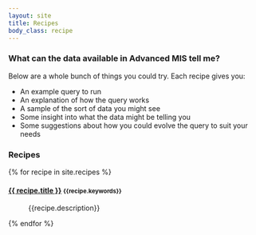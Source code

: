 ```yaml
---
layout: site
title: Recipes
body_class: recipe
---
```


### What can the data available in Advanced MIS tell me?

Below are a whole bunch of things you could try. Each recipe gives you: 

* An example query to run
* An explanation of how the query works
* A sample of the sort of data you might see
* Some insight into what the data might be telling you
* Some suggestions about how you could evolve the query to suit your needs

### Recipes
<dl>
{% for recipe in site.recipes %}
<dt>
<h4>
    <i class="fas fa-angle-right"></i> <a href="{{ recipe.url | prepend:site.baseurl  }}">{{ recipe.title }}</a> 
    <small>{{recipe.keywords}}</small></h4> 
</dt>
<dd>
<p>
{{recipe.description}}
</p>
</dd>
{% endfor %}
</dl>